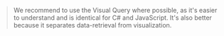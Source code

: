 
> We recommend to use the Visual Query where possible, 
> as it's easier to understand and is identical for C# and JavaScript. 
> It's also better because it separates data-retrieval from visualization.
